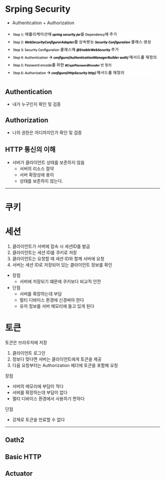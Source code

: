 # Srping Security
* Authentication + Authorization

![](assets/README-50dfdbe0.png)

## Authentication
* 내가 누구인지 확인 및 검증

## Authorization
* 나의 권한은 어디까지인가 확인 및 검증

## HTTP 통신의 이해
* 서버가 클라이언트 상태를 보존하지 않음
  + 서버의 리소스 절약
  + 서버 확장성에 용이
  + 상태를 보존하지 않는다.

---
# 쿠키

# 세션

1. 클라이언트가 서버에 접속 시 세션ID를 발급
2. 클라이언트는 세션 ID를 쿠키로 저장
3. 클라이언트는 요청할 때 세션 ID와 함께 서버에 요청
4. 서버는 세션 ID로 저장되어 있는 클라이언트 정보를 확인

* 장점
  + 서버에 저장되기 떄문에 쿠키보다 비교적 안전
* 단점
  + 서버를 확장하는데 부담
  + 멀티 디바이스 환경에 신경써야 한다
  + 유저 정보를 서버 메모리에 들고 있게 된다

# 토큰
토큰은 브라우저에 저장

1. 클라이언트 로그인
2. 정보다 맞다면 서버는 클라이언트에게 토큰을 제공
3. 다음 요청부터는 Authorization 헤더에 토큰을 포함해 요청

장점
* 서버의 메모리에 부담이 적다
* 서버를 확장하는데 부담이 없다
* 멀티 디바이스 환경에서 사용하기 편하다

단점
* 강제로 토큰을 만료할 수 없다

---

## Oath2

## Basic HTTP

## Actuator
